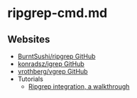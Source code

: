 # ripgrep-cmd.md

## Websites

* [BurntSushi/ripgrep GitHub](https://github.com/BurntSushi/ripgrep)
* [konradsz/igrep GitHub](https://github.com/konradsz/igrep)
* [vrothberg/vgrep GitHub](https://github.com/vrothberg/vgrep)
* Tutorials
  * [Ripgrep integration, a walkthrough](https://junegunn.github.io/fzf/tips/ripgrep-integration/)
